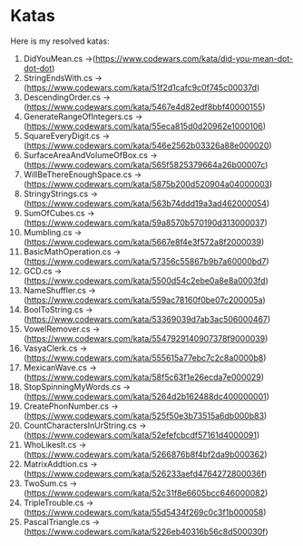 # Katas
Here is my resolved katas: 
 1. DidYouMean.cs ->(https://www.codewars.com/kata/did-you-mean-dot-dot-dot)
 2. StringEndsWith.cs -> (https://www.codewars.com/kata/51f2d1cafc9c0f745c00037d)
 3. DescendingOrder.cs -> (https://www.codewars.com/kata/5467e4d82edf8bbf40000155)
 4. GenerateRangeOfIntegers.cs -> (https://www.codewars.com/kata/55eca815d0d20962e1000106)
 5. SquareEveryDigit.cs -> (https://www.codewars.com/kata/546e2562b03326a88e000020)
 6. SurfaceAreaAndVolumeOfBox.cs -> (https://www.codewars.com/kata/565f5825379664a26b00007c)
 7. WillBeThereEnoughSpace.cs -> (https://www.codewars.com/kata/5875b200d520904a04000003)
 8. StringyStrings.cs -> (https://www.codewars.com/kata/563b74ddd19a3ad462000054)
 9. SumOfCubes.cs -> (https://www.codewars.com/kata/59a8570b570190d313000037)
 10. Mumbling.cs -> (https://www.codewars.com/kata/5667e8f4e3f572a8f2000039)
 11. BasicMathOperation.cs -> (https://www.codewars.com/kata/57356c55867b9b7a60000bd7)
 12. GCD.cs -> (https://www.codewars.com/kata/5500d54c2ebe0a8e8a0003fd)
 13. NameShuffler.cs -> (https://www.codewars.com/kata/559ac78160f0be07c200005a)
 14. BoolToString.cs -> (https://www.codewars.com/kata/53369039d7ab3ac506000467)
 15. VowelRemover.cs -> (https://www.codewars.com/kata/5547929140907378f9000039)
 16. VasyaClerk.cs -> (https://www.codewars.com/kata/555615a77ebc7c2c8a0000b8)
 17. MexicanWave.cs -> (https://www.codewars.com/kata/58f5c63f1e26ecda7e000029)
 18. StopSpinningMyWords.cs -> (https://www.codewars.com/kata/5264d2b162488dc400000001)
 19. CreatePhonNumber.cs -> (https://www.codewars.com/kata/525f50e3b73515a6db000b83)
 20. CountCharactersInUrString.cs -> (https://www.codewars.com/kata/52efefcbcdf57161d4000091)
 21. WhoLikesIt.cs -> (https://www.codewars.com/kata/5266876b8f4bf2da9b000362)
 22. MatrixAddtion.cs -> (https://www.codewars.com/kata/526233aefd4764272800036f)
 23. TwoSum.cs -> (https://www.codewars.com/kata/52c31f8e6605bcc646000082)
 24. TripleTrouble.cs -> (https://www.codewars.com/kata/55d5434f269c0c3f1b000058)
 25. PascalTriangle.cs -> (https://www.codewars.com/kata/5226eb40316b56c8d500030f) 
